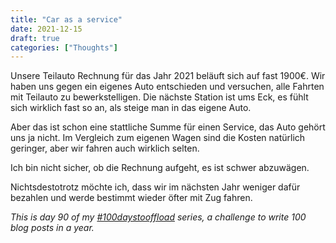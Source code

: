 ```yaml
---
title: "Car as a service"
date: 2021-12-15
draft: true
categories: ["Thoughts"]
---
```

Unsere Teilauto Rechnung für das Jahr 2021 beläuft sich auf fast 1900€. Wir haben uns gegen ein eigenes Auto entschieden und versuchen, alle Fahrten mit Teilauto zu bewerkstelligen. Die nächste Station ist ums Eck, es fühlt sich wirklich fast so an, als steige man in das eigene Auto.

Aber das ist schon eine stattliche Summe für einen Service, das Auto gehört uns ja nicht. Im Vergleich zum eigenen Wagen sind die Kosten natürlich geringer, aber wir fahren auch wirklich selten.

Ich bin nicht sicher, ob die Rechnung aufgeht, es ist schwer abzuwägen.

Nichtsdestotrotz möchte ich, dass wir im nächsten Jahr weniger dafür bezahlen und werde bestimmt wieder öfter mit Zug fahren.

_This is day 90 of my [#100daystooffload](https://100daystooffload.com/) series, a challenge to write 100 blog posts in a year._